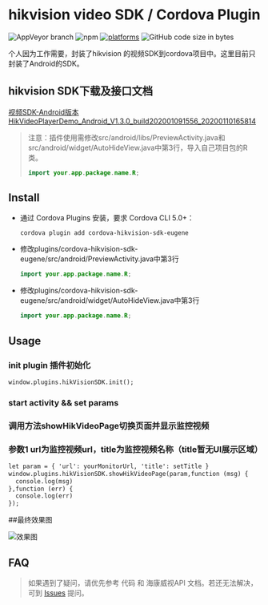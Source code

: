 # hikvision video SDK / Cordova Plugin

![AppVeyor branch](https://img.shields.io/appveyor/ci/Eugene2799/eugene-cordova-hikvision-sdk/master)
![npm](https://img.shields.io/npm/v/cordova-hikvision-sdk-eugene)
[![platforms](https://img.shields.io/badge/platforms-Android-lightgrey)](https://github.com/Eugene2799/eugene-cordova-hikvision-sdk)
![GitHub code size in bytes](https://img.shields.io/github/languages/code-size/Eugene2799/eugene-cordova-hikvision-sdk)

个人因为工作需要，封装了hikvision 的视频SDK到cordova项目中。这里目前只封装了Android的SDK。

## hikvision SDK下载及接口文档

[视频SDK-Android版本HikVideoPlayerDemo_Android_V1.3.0_build202001091556_20200110165814](https://open.hikvision.com/download/5c67f1e2f05948198c909700?type=10)

>注意：插件使用需修改src/android/libs/PreviewActivity.java和src/android/widget/AutoHideView.java中第3行，导入自己项目包的R类。
>```java
>import your.app.package.name.R;
>```

## Install

- 通过 Cordova Plugins 安装，要求 Cordova CLI 5.0+：

  ```shell
  cordova plugin add cordova-hikvision-sdk-eugene
  ```
  
- 修改plugins/cordova-hikvision-sdk-eugene/src/android/PreviewActivity.java中第3行
  ```java
  import your.app.package.name.R;
  ```

- 修改plugins/cordova-hikvision-sdk-eugene/src/android/widget/AutoHideView.java中第3行
  ```java
  import your.app.package.name.R;
  ```
  
## Usage
### init plugin 插件初始化
   ```html
   window.plugins.hikVisionSDK.init();
   ```
### start activity && set params
### 调用方法showHikVideoPage切换页面并显示监控视频
### 参数1 url为监控视频url，title为监控视频名称（title暂无UI展示区域）

```html
let param = { 'url': yourMonitorUrl, 'title': setTitle }
window.plugins.hikVisionSDK.showHikVideoPage(param,function (msg) {
  console.log(msg)
},function (err) {
  console.log(err)
});
```

##最终效果图

![效果图](http://qiniublog.whitedolphin.top/20200213211151.jpg)
    
## FAQ
> 如果遇到了疑问，请优先参考 代码 和 海康威视API 文档。若还无法解决，可到 [Issues](https://github.com/Eugene2799/eugene-cordova-hikvision-sdk/issues) 提问。

